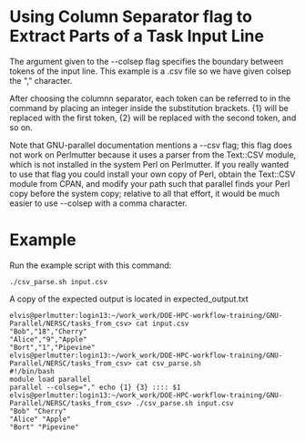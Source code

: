 
# Using Column Separator flag to Extract Parts of a Task Input Line

The argument given to the --colsep flag specifies the boundary between tokens
of the input line. This example is a .csv file so we have given colsep the ","
character.

After choosing the columnn separator, each token can be referred to in the command by
placing an integer inside the substitution brackets. {1} will be replaced with
the first token, {2} will be replaced with the second token, and so on.
 
Note that GNU-parallel documentation mentions a --csv flag; this flag does not work on Perlmutter because it uses a parser from the Text::CSV module, which is not installed in the system
Perl on Perlmutter. If you really wanted to use that flag you could install your own copy of Perl,
obtain the Text::CSV module from CPAN, and modify your path such that parallel finds your Perl copy
before the system copy; relative to all that effort, it would be much easier to use --colsep with a
comma character.
 
# Example

Run the example script with this command:
    
    ./csv_parse.sh input.csv

A copy of the expected output is located in expected_output.txt

    elvis@perlmutter:login13:~/work_work/DOE-HPC-workflow-training/GNU-Parallel/NERSC/tasks_from_csv> cat input.csv 
    "Bob","18","Cherry"
    "Alice","9","Apple"
    "Bort","1","Pipevine"
    elvis@perlmutter:login13:~/work_work/DOE-HPC-workflow-training/GNU-Parallel/NERSC/tasks_from_csv> cat csv_parse.sh 
    #!/bin/bash
    module load parallel
    parallel --colsep="," echo {1} {3} :::: $1
    elvis@perlmutter:login13:~/work_work/DOE-HPC-workflow-training/GNU-Parallel/NERSC/tasks_from_csv> ./csv_parse.sh input.csv 
    "Bob" "Cherry"
    "Alice" "Apple"
    "Bort" "Pipevine"
